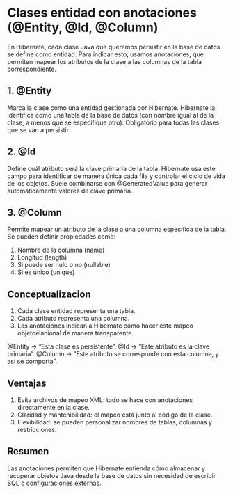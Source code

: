 # Clases entidad con anotaciones (@Entity, @Id, @Column)

En Hibernate, cada clase Java que queremos persistir en la base de datos se define como entidad. Para indicar esto, usamos anotaciones, que permiten mapear los atributos de la clase a las columnas de la tabla correspondiente.

## 1. @Entity

Marca la clase como una entidad gestionada por Hibernate. Hibernate la identifica como una tabla de la base de datos (con nombre igual al de la clase, a menos que se especifique otro). Obligatorio para todas las clases que se van a persistir.

## 2. @Id

Define cuál atributo será la clave primaria de la tabla. Hibernate usa este campo para identificar de manera única cada fila y controlar el ciclo de vida de los objetos. Suele combinarse con @GeneratedValue para generar automáticamente valores de clave primaria.

## 3. @Column

Permite mapear un atributo de la clase a una columna específica de la tabla.  
Se pueden definir propiedades como:

1. Nombre de la columna (name)  
2. Longitud (length)  
3. Si puede ser nulo o no (nullable)  
4. Si es único (unique)  

## Conceptualizacion

1. Cada clase entidad representa una tabla.
2. Cada atributo representa una columna.  
3. Las anotaciones indican a Hibernate cómo hacer este mapeo objetoelacional de manera transparente.  

@Entity → “Esta clase es persistente”.
@Id → “Este atributo es la clave primaria”.
@Column → “Este atributo se corresponde con esta columna, y así se comporta”.

## Ventajas

1. Evita archivos de mapeo XML: todo se hace con anotaciones directamente en la clase.
2. Claridad y mantenibilidad: el mapeo está junto al código de la clase.
3. Flexibilidad: se pueden personalizar nombres de tablas, columnas y restricciones.  

## Resumen

Las anotaciones permiten que Hibernate entienda cómo almacenar y recuperar objetos Java desde la base de datos sin necesidad de escribir SQL o configuraciones externas.
